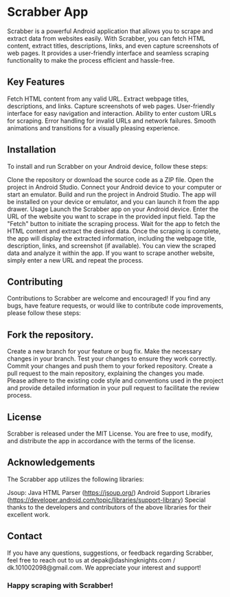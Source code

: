 <h1>Scrabber App</h1>
Scrabber is a powerful Android application that allows you to scrape and extract data from websites easily. With Scrabber, you can fetch HTML content, extract titles, descriptions, links, and even capture screenshots of web pages. It provides a user-friendly interface and seamless scraping functionality to make the process efficient and hassle-free.

<h2>Key Features</h2>
Fetch HTML content from any valid URL.
Extract webpage titles, descriptions, and links.
Capture screenshots of web pages.
User-friendly interface for easy navigation and interaction.
Ability to enter custom URLs for scraping.
Error handling for invalid URLs and network failures.
Smooth animations and transitions for a visually pleasing experience.
<h2>Installation</h2>
To install and run Scrabber on your Android device, follow these steps:

Clone the repository or download the source code as a ZIP file.
Open the project in Android Studio.
Connect your Android device to your computer or start an emulator.
Build and run the project in Android Studio.
The app will be installed on your device or emulator, and you can launch it from the app drawer.
Usage
Launch the Scrabber app on your Android device.
Enter the URL of the website you want to scrape in the provided input field.
Tap the "Fetch" button to initiate the scraping process.
Wait for the app to fetch the HTML content and extract the desired data.
Once the scraping is complete, the app will display the extracted information, including the webpage title, description, links, and screenshot (if available).
You can view the scraped data and analyze it within the app.
If you want to scrape another website, simply enter a new URL and repeat the process.
<h2>Contributing</h2>
Contributions to Scrabber are welcome and encouraged! If you find any bugs, have feature requests, or would like to contribute code improvements, please follow these steps:

<h2>Fork the repository.</h2>
Create a new branch for your feature or bug fix.
Make the necessary changes in your branch.
Test your changes to ensure they work correctly.
Commit your changes and push them to your forked repository.
Create a pull request to the main repository, explaining the changes you made.
Please adhere to the existing code style and conventions used in the project and provide detailed information in your pull request to facilitate the review process.

<h2>License</h2>
Scrabber is released under the MIT License. You are free to use, modify, and distribute the app in accordance with the terms of the license.

<h2>Acknowledgements</h2>
The Scrabber app utilizes the following libraries:

Jsoup: Java HTML Parser (https://jsoup.org/)
Android Support Libraries (https://developer.android.com/topic/libraries/support-library)
Special thanks to the developers and contributors of the above libraries for their excellent work.

<h2>Contact</h2>
If you have any questions, suggestions, or feedback regarding Scrabber, feel free to reach out to us at depak@dashingknights.com / dk.101002098@gmail.com. We appreciate your interest and support!

<h3>Happy scraping with Scrabber!</h3>
